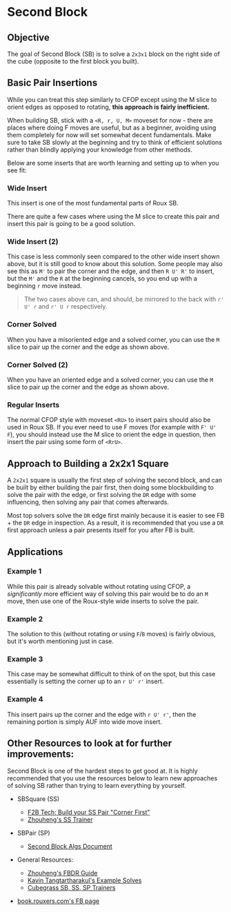 <script type="text/javascript" src="/twistysim.js"></script>
<style type="text/css" rel="stylesheet">
/* modifies the opacity of the cube wireframe */
.ttk-shp-poly {
    stroke-opacity: 0.3;
}
</style>

# Second Block

## Objective

The goal of Second Block (SB) is to solve a `2x3x1` block on the right side of the cube (opposite to the first block you built).

<div id="inf1">
<script type="text/javascript">
  TTk.AlgorithmPuzzle(3)
    .size({width:300, height:300})
    .fc('wtwwtwwtwggggggtttrtrrtrttttttttttttbbbbbbtttotootottt')
    ('#inf1');
</script>
</div>

## Basic Pair Insertions

While you can treat this step similarly to CFOP except using the M slice to orient edges as opposed to rotating, **this approach is fairly inefficient.**

When building SB, stick with a `<R, r, U, M>` moveset for now - there are places where doing F moves are useful, but as a beginner, avoiding using them completely for now will set somewhat decent fundamentals. Make sure to take SB slowly at the beginning and try to think of efficient solutions rather than blindly applying your knowledge from other methods.

Below are some inserts that are worth learning and setting up to when you see fit:

### Wide Insert

This insert is one of the most fundamental parts of Roux SB. 

<div id="inf2">
<script type="text/javascript">
  TTk.AlgorithmPuzzle(3)
    .size({width:300, height:300})
    .fc('wtwwtwwtwggggggtttrtrrtrttttttttttttbbbbbbtttotootottt')
    .case(`r U r'`)
    ('#inf2');
</script>
</div>

There are quite a few cases where using the M slice to create this pair and insert this pair is going to be a good solution.

### Wide Insert (2)

<div id="inf3">
<script type="text/javascript">
  TTk.AlgorithmPuzzle(3)
    .size({width:300, height:300})
    .fc('wtwwtwwtwggggggtttrtrrtrttttttttttttbbbbbbtttotootottt')
    .case(`r U' r'`)
    ('#inf3');
</script>
</div>

This case is less commonly seen compared to the other wide insert shown above, but it is still good to know about this solution. Some people may also see this as `M'` to pair the corner and the edge, and then `R U' R'` to insert, but the `M'` and the `R` at the beginning cancels, so you end up with a beginning `r` move instead.

> The two cases above can, and should, be mirrored to the back with `r' U' r` and `r' U r` respectively.

### Corner Solved

<div id="corner1">
<script type="text/javascript">
  TTk.AlgorithmPuzzle(3)
    .size({width:300, height:300})
    .fc('wtwwtwwtwggggggtttrtrrtrttttttttttttbbbbbbtttotootottt')
    .case(`R U' M' U r'`)
    ('#corner1');
</script>
</div>

When you have a misoriented edge and a solved corner, you can use the `M` slice to pair up the corner and the edge as shown above.

### Corner Solved (2)

<div id="corner2">
<script type="text/javascript">
  TTk.AlgorithmPuzzle(3)
    .size({width:300, height:300})
    .fc('wtwwtwwtwggggggtttrtrrtrttttttttttttbbbbbbtttotootottt')
    .case(`r U' M U R'`)
    ('#corner2');
</script>
</div>

When you have an oriented edge and a solved corner, you can use the `M` slice to pair up the corner and the edge as shown above.

### Regular Inserts

The normal CFOP style with moveset `<RU>` to insert pairs should also be used in Roux SB. If you ever need to use F moves (for example with `F' U' F`), you should instead use the M slice to orient the edge in question, then insert the pair using some form of `<RrU>`.

## Approach to Building a 2x2x1 Square

A `2x2x1` square is usually the first step of solving the second block, and can be built by either building the pair first, then doing some blockbuilding to solve the pair with the edge, or first solving the `DR` edge with some influencing, then solving any pair that comes afterwards.

Most top solvers solve the `DR` edge first mainly because it is easier to see FB + the `DR` edge in inspection. As a result, it is recommended that you use a `DR` first approach unless a pair presents itself for you after FB is built. 

## Applications

### Example 1

<div id="inf4">
<script type="text/javascript">
  TTk.AlgorithmPuzzle(3)
    .size({width:300, height:300})
    .fc('wtwwtwwtwggggggtttrtrrtrttttttttttttbbbbbbtttotootottt')
    .case(`M U r U' r'`)
    ('#inf4');
</script>
</div>

While this pair is already solvable without rotating using CFOP, a *significantly* more efficient way of solving this pair would be to do an `M` move, then use one of the Roux-style wide inserts to solve the pair.

### Example 2

<div id="inf5">
<script type="text/javascript">
  TTk.AlgorithmPuzzle(3)
    .size({width:300, height:300})
    .fc('wtwwtwwtwggggggtttrtrrtrttttttttttttbbbbbbtttotootottt')
    .case(`M R U' R'`)
    ('#inf5');
</script>
</div>

The solution to this (without rotating or using `F`/`B` moves) is fairly obvious, but it's worth mentioning just in case.

### Example 3

<div id="inf6">
<script type="text/javascript">
  TTk.AlgorithmPuzzle(3)
    .size({width:300, height:300})
    .fc('wtwwtwwtwggggggtttrtrrtrttttttttttttbbbbbbtttotootottt')
    .case(`R U R' U r U' r'`)
    ('#inf6');
</script>
</div>

This case may be somewhat difficult to think of on the spot, but this case essentially is setting the corner up to an `r U' r'` insert.

### Example 4

<div id="ben">
<script type="text/javascript">
  TTk.AlgorithmPuzzle(3)
    .size({width:300, height:300})
    .fc('wtwwtwwtwggggggtttrtrrtrttttttttttttbbbbbbtttotootottt')
    .case(`r U' r' U2 r U r'`)
    ('#ben');
</script>
</div>

This insert pairs up the corner and the edge with `r U' r'`, then the remaining portion is simply AUF into wide move insert.

## Other Resources to look at for further improvements:

Second Block is one of the hardest steps to get good at. It is highly recommended that you use the resources below to learn new approaches of solving SB rather than trying to learn everything by yourself.

- SBSquare (SS)
  - [F2B Tech: Build your SS Pair "Corner First"](https://www.youtube.com/watch?v=eGHJVvvbdXY)
  - [Zhouheng's SS Trainer](https://onionhoney.github.io/roux-trainers/#ss)
- SBPair (SP)
  - [Second Block Algs Document](https://docs.google.com/document/d/1bX50jAOM_veHsVJeLYGvSrH4uW9xrubep1zOSLdE4Vk/edit)
- General Resources:
  - [Zhouheng's FBDR Guide](https://raw.githubusercontent.com/Rouxles/roux-tutorial/master/fbdr/Zhouheng%27s%20FBDR%20Guide.pdf)
  - [Kavin Tangtartharakul's Example Solves](https://www.youtube.com/playlist?list=PLXiPs1z2Pwm5QPrtqB5J5rJ2DH6tbBU8T)
  - [Cubegrass SB, SS, SP Trainers](https://cubegrass.appspot.com/block_trainer/)

- [book.rouxers.com's FB page](https://book.rouxers.com/fb.html)